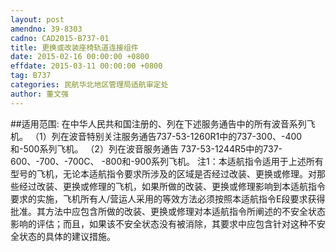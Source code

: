 ```yaml
---
layout: post
amendno: 39-8303
cadno: CAD2015-B737-01
title: 更换或改装座椅轨道连接组件
date: 2015-02-16 00:00:00 +0800
effdate: 2015-03-11 00:00:00 +0800
tag: B737
categories: 民航华北地区管理局适航审定处
author: 董文强
---
```


##适用范围:
在中华人民共和国注册的、列在下述服务通告中的所有波音系列飞机。
（1）列在波音特别关注服务通告737-53-1260R1中的737-300、-400和-500系列飞机。
（2）列在波音服务通告 737-53-1244R5中的737-600、-700、-700C、 -800和-900系列飞机。 注1：本适航指令适用于上述所有型号的飞机，无论本适航指令要求所涉及的区域是否经过改装、更换或修理。对那些经过改装、更换或修理的飞机，如果所做的改装、更换或修理影响到本适航指令要求的实施，飞机所有人/营运人采用的等效方法必须按照本适航指令E段要求获得批准。其方法中应包含所做的改装、更换或修理对本适航指令所阐述的不安全状态影响的评估；而且，如果该不安全状态没有被消除，其要求中应包含针对这种不安全状态的具体的建议措施。

